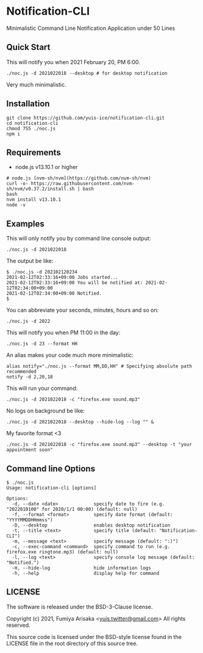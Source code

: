 
# Notification-CLI

Minimalistic Command Line Notification Application under 50 Lines

## Quick Start

This will notify you when 2021 February 20, PM 6:00.

```
./noc.js -d 2021022018 --desktop # for desktop notification
```

Very much minimalistic.

## Installation

```
git clone https://github.com/yuis-ice/notification-cli.git
cd notification-cli
chmod 755 ./noc.js
npm i
```

## Requirements

- node.js v13.10.1 or higher

```
# node.js [nvm-sh/nvm](https://github.com/nvm-sh/nvm)
curl -o- https://raw.githubusercontent.com/nvm-sh/nvm/v0.37.2/install.sh | bash
bash
nvm install v13.10.1
node -v
```

## Examples

This will only notify you by command line console output:

```
./noc.js -d 2021022018
```

The output be like:

```
$ ./noc.js -d 202102120234
2021-02-12T02:33:16+09:00 Jobs started...
2021-02-12T02:33:16+09:00 You will be notified at: 2021-02-12T02:34:00+09:00
2021-02-12T02:34:00+09:00 Notified.
$
```

You can abbreviate your seconds, minutes, hours and so on:

```
./noc.js -d 2022
```

This will notify you when PM 11:00 in the day:

```
./noc.js -d 23 --format HH
```

An alias makes your code much more minimalistic:

```
alias notify="./noc.js --format MM,DD,HH" # Specifying absolute path recommended
notify -d 2,20,18
```

This will run your command:

```
./noc.js -d 2021022018 -c "firefox.exe sound.mp3"
```

No logs on background be like:

```
./noc.js -d 2021022018 --desktop --hide-log --log "" &
```

My favorite format <3

```
./noc.js -d 2021022018 -c "firefox.exe sound.mp3" --desktop -t "your appointment soon"
```

## Command line Options

```
$ ./noc.js
Usage: notification-cli [options]

Options:
  -d, --date <date>             specify date to fire (e.g. "2022010100" for 2020/1/1 00:00) (default: null)     
  -f, --format <format>         specify date format (default: "YYYYMMDDHHmmss")
  -D, --desktop                 enables desktop notification
  -t, --title <text>            specify title (default: "Notification-CLI")
  -m, --message <text>          specify message (default: ":)")
  -c, --exec-command <command>  specify command to run (e.g. firefox.exe ringtone.mp3) (default: null)
  -l, --log <text>              specify console log message (default: "Notified.")
  -H, --hide-log                hide information logs
  -h, --help                    display help for command
```

## LICENSE

The software is released under the BSD-3-Clause license.

Copyright (c) 2021, Fumiya Arisaka \<yuis.twitter@gmail.com\> All rights reserved.

This source code is licensed under the BSD-style license found in the LICENSE file in the root directory of this source tree.
